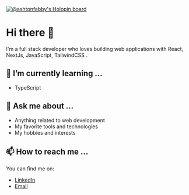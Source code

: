 [![@ashtonfabby's Holopin board](https://holopin.io/api/user/board?user=ashtonfabby)](https://holopin.io/@ashtonfabby)

# Hi there 👋

I'm a full stack developer who loves building web applications with React, NextJs, JavaScript, TailwindCSS .

## 🌱 I’m currently learning ...

- TypeScript

## 💬 Ask me about ...

- Anything related to web development
- My favorite tools and technologies
- My hobbies and interests

## 📫 How to reach me ...

You can find me on:

- [LinkedIn](https://www.linkedin.com/in/faraibauti)
- [Email](mailto:ashtonfabbt@gmail.com)

